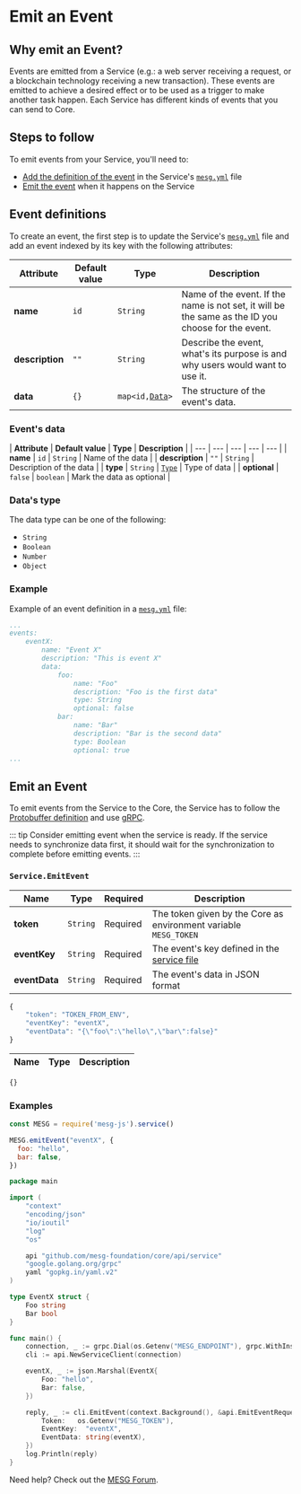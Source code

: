 # Emit an Event

## Why emit an Event?

Events are emitted from a Service \(e.g.: a web server receiving a request, or a blockchain technology receiving a new transaction\). These events are emitted to achieve a desired effect or to be used as a trigger to make another task happen. Each Service has different kinds of events that you can send to Core.

## Steps to follow

To emit events from your Service, you'll need to:

* [Add the definition of the event](#event-definitions) in the Service's [`mesg.yml`](service-file.md) file
* [Emit the event](#emit-an-event-2) when it happens on the Service

## Event definitions

To create an event, the first step is to update the Service's [`mesg.yml`](service-file.md) file and add an event indexed by its key with the following attributes:

| **Attribute** | **Default value** | **Type** | **Description** |
| --- | --- | --- | --- |
| **name** | `id` | `String` | Name of the event. If the name is not set, it will be the same as the ID you choose for the event. |
| **description** | `""` | `String` | Describe the event, what's its purpose is and why users would want to use it. |
| **data** | `{}` | `map<id,`[`Data`](emit-an-event.md#data-of-your-event)`>` | The structure of the event's data. |

### Event's data

| **Attribute** | **Default value** | **Type** | **Description** |
| --- | --- | --- | --- | --- |
| **name** | `id` | `String` | Name of the data |
| **description** | `""` | `String` | Description of the data |
| **type** | `String` | [`Type`](emit-an-event.md#type-of-your-data) | Type of data |
| **optional** | `false` | `boolean` | Mark the data as optional |

### Data's type

The data type can be one of the following:

* `String`
* `Boolean`
* `Number`
* `Object`

### Example

Example of an event definition in a [`mesg.yml`](service-file.md) file:

```yaml
...
events:
    eventX:
        name: "Event X"
        description: "This is event X"
        data:
            foo:
                name: "Foo"
                description: "Foo is the first data"
                type: String
                optional: false
            bar:
                name: "Bar"
                description: "Bar is the second data"
                type: Boolean
                optional: true
...
```

## Emit an Event

To emit events from the Service to the Core, the Service has to follow the [Protobuffer definition](https://github.com/mesg-foundation/core/blob/dev/api/service/api.proto) and use [gRPC](https://grpc.io/).

::: tip
Consider emitting event when the service is ready. If the service needs to synchronize data first, it should wait for the synchronization to complete before emitting events.
:::

<tabs>
<tab title="Request" vp-markdown>

### `Service.EmitEvent`

| **Name** | **Type** | **Required** | **Description** |
| --- | --- | --- | --- |
| **token** | `String` | Required | The token given by the Core as environment variable `MESG_TOKEN` |
| **eventKey** | `String` | Required | The event's key defined in the [service file](../service/service-file.md) |
| **eventData** | `String` | Required | The event's data in JSON format |

```javascript
{
    "token": "TOKEN_FROM_ENV",
    "eventKey": "eventX",
    "eventData": "{\"foo\":\"hello\",\"bar\":false}"
}
```

</tab>

<tab title="Reply" vp-markdown>

| **Name** | **Type** | **Description** |
| --- | --- | --- |


```javascript
{}
```

</tab>
</tabs>

### Examples

<tabs>
<tab title="Node" vp-markdown>

```javascript
const MESG = require('mesg-js').service()

MESG.emitEvent("eventX", {
  foo: "hello",
  bar: false,
})
```

</tab>

<tab title="Go" vp-markdown>

```go
package main

import (
    "context"
    "encoding/json"
    "io/ioutil"
    "log"
    "os"

    api "github.com/mesg-foundation/core/api/service"
    "google.golang.org/grpc"
    yaml "gopkg.in/yaml.v2"
)

type EventX struct {
    Foo string
    Bar bool
}

func main() {
    connection, _ := grpc.Dial(os.Getenv("MESG_ENDPOINT"), grpc.WithInsecure())
    cli := api.NewServiceClient(connection)

    eventX, _ := json.Marshal(EventX{
        Foo: "hello",
        Bar: false,
    })

    reply, _ := cli.EmitEvent(context.Background(), &api.EmitEventRequest{
        Token:   os.Getenv("MESG_TOKEN"),
        EventKey:  "eventX",
        EventData: string(eventX),
    })
    log.Println(reply)
}
```

</tab>
</tabs>

Need help? Check out the <a href="https://forum.mesg.com" target="_blank">MESG Forum</a>.
